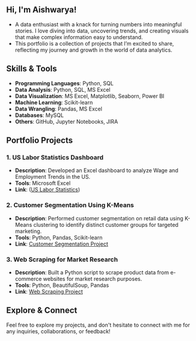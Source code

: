 ## Hi, I'm Aishwarya!

- A data enthusiast with a knack for turning numbers into meaningful stories. I love diving into data, uncovering trends, and creating visuals that make complex information easy to understand. 
- This portfolio is a collection of projects that I’m excited to share, reflecting my journey and growth in the world of data analytics.

## Skills & Tools
- **Programming Languages**: Python, SQL
- **Data Analysis**: Python, SQL, MS Excel
- **Data Visualization**: MS Excel, Matplotlib, Seaborn, Power BI
- **Machine Learning**: Scikit-learn
- **Data Wrangling**: Pandas, MS Excel
- **Databases**: MySQL
- **Others**: GitHub, Jupyter Notebooks, JIRA


## Portfolio Projects

### 1. US Labor Statistics Dashboard
- **Description**: Developed an Excel dashboard to analyze Wage and Employment Trends in the US.
- **Tools**: Microsoft Excel
- **Link**: ([US Labor Statistics](https://github.com/aishwarya-1999/Excel/tree/main/US%20Labor%20Statistics))

### 2. Customer Segmentation Using K-Means
- **Description**: Performed customer segmentation on retail data using K-Means clustering to identify distinct customer groups for targeted marketing.
- **Tools**: Python, Pandas, Scikit-learn
- **Link**: [Customer Segmentation Project](https://github.com/username/customer-segmentation)

### 3. Web Scraping for Market Research
- **Description**: Built a Python script to scrape product data from e-commerce websites for market research purposes.
- **Tools**: Python, BeautifulSoup, Pandas
- **Link**: [Web Scraping Project](https://github.com/username/web-scraping)

## Explore & Connect
Feel free to explore my projects, and don't hesitate to connect with me for any inquiries, collaborations, or feedback!

